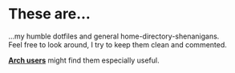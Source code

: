 # These are…

…my humble dotfiles and general home-directory-shenanigans.  
Feel free to look around, I try to keep them clean and commented.

[**Arch users**][arch] might find them especially useful.

[arch]: http://archlinux.org/


